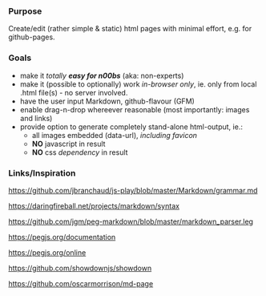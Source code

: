 ### Purpose

Create/edit (rather simple & static) html pages with minimal effort, e.g. for github-pages.


### Goals

* make it *totally **easy for n00bs*** (aka: non-experts)
* make it (possible to optionally) work *in-browser only*, ie. only from local .html file(s) - no server involved.
* have the user input Markdown, github-flavour (GFM)
* enable drag-n-drop whereever reasonable (most importantly: images and links)
* provide option to generate completely stand-alone html-output, ie.:
  - all images embedded (data-url), *including favicon*
  - **NO** javascript in result
  - **NO** css *dependency* in result
  

### Links/Inspiration

https://github.com/jbranchaud/js-play/blob/master/Markdown/grammar.md

https://daringfireball.net/projects/markdown/syntax

https://github.com/jgm/peg-markdown/blob/master/markdown_parser.leg

https://pegjs.org/documentation

https://pegjs.org/online

https://github.com/showdownjs/showdown

https://github.com/oscarmorrison/md-page
